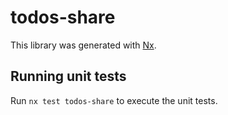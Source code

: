 # todos-share

This library was generated with [Nx](https://nx.dev).

## Running unit tests

Run `nx test todos-share` to execute the unit tests.
